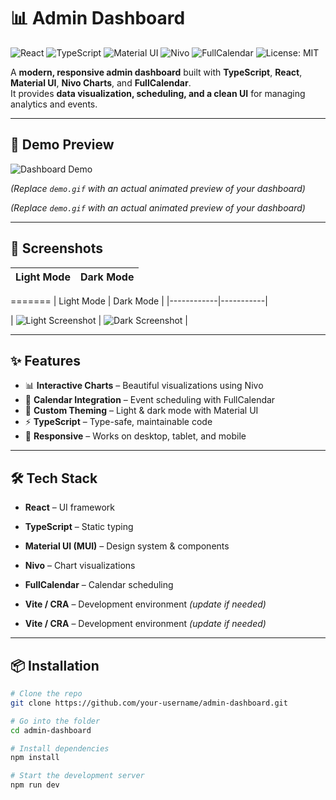 # 📊 Admin Dashboard

![React](https://img.shields.io/badge/React-20232A?style=for-the-badge&logo=react&logoColor=61DAFB)
![TypeScript](https://img.shields.io/badge/TypeScript-007ACC?style=for-the-badge&logo=typescript&logoColor=white)
![Material UI](https://img.shields.io/badge/Material_UI-007FFF?style=for-the-badge&logo=mui&logoColor=white)
![Nivo](https://img.shields.io/badge/Nivo_Charts-FF6384?style=for-the-badge&logo=data%3Aimage/svg+xml;base64,PHN2ZyB3aWR0aD0iMTUiIGhlaWdodD0iMTUiIHhtbG5zPSJodHRwOi8vd3d3LnczLm9yZy8yMDAwL3N2ZyIvPg==)
![FullCalendar](https://img.shields.io/badge/FullCalendar-008080?style=for-the-badge&logo=google-calendar&logoColor=white)
![License: MIT](https://img.shields.io/badge/License-MIT-green?style=for-the-badge)

A **modern, responsive admin dashboard** built with **TypeScript**, **React**, **Material UI**, **Nivo Charts**, and **FullCalendar**.  
It provides **data visualization, scheduling, and a clean UI** for managing analytics and events.

---

## 🎥 Demo Preview

![Dashboard Demo](demo.gif)

_(Replace `demo.gif` with an actual animated preview of your dashboard)_

_(Replace `demo.gif` with an actual animated preview of your dashboard)_

---

## 📸 Screenshots

| Light Mode | Dark Mode |
| ---------- | --------- |

=======
| Light Mode | Dark Mode |
|------------|-----------|

| ![Light Screenshot](screenshots/light.png) | ![Dark Screenshot](screenshots/dark.png) |

---

## ✨ Features

- 📊 **Interactive Charts** – Beautiful visualizations using Nivo
- 📅 **Calendar Integration** – Event scheduling with FullCalendar
- 🎨 **Custom Theming** – Light & dark mode with Material UI
- ⚡ **TypeScript** – Type-safe, maintainable code
- 📱 **Responsive** – Works on desktop, tablet, and mobile

---

## 🛠️ Tech Stack

- **React** – UI framework
- **TypeScript** – Static typing
- **Material UI (MUI)** – Design system & components
- **Nivo** – Chart visualizations
- **FullCalendar** – Calendar scheduling

- **Vite / CRA** – Development environment _(update if needed)_

- **Vite / CRA** – Development environment _(update if needed)_

---

## 📦 Installation

```bash
# Clone the repo
git clone https://github.com/your-username/admin-dashboard.git

# Go into the folder
cd admin-dashboard

# Install dependencies
npm install

# Start the development server
npm run dev

```
